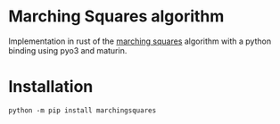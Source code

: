 # Marching Squares algorithm

Implementation in rust of the [marching squares](https://en.wikipedia.org/wiki/Marching_squares) algorithm with a python binding using pyo3 and maturin.

# Installation

```console
python -m pip install marchingsquares
```

